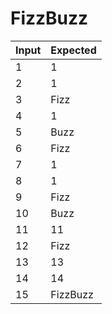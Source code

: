 # FizzBuzz

| Input | Expected |
|-------|----------|
|   1   |    1     |
|   2   |    1     |
|   3   |    Fizz  |
|   4   |    1     |
|   5   |    Buzz  |
|   6   |    Fizz  |
|   7   |    1     |
|   8   |    1     |
|   9   |    Fizz  |
|   10  |    Buzz  |
|   11  |    11    |
|   12  |    Fizz  |
|   13  |    13    |
|   14  |    14    |
|   15  |  FizzBuzz|
